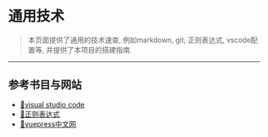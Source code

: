 # 通用技术

> 本页面提供了通用的技术速查, 例如markdown, git, 正则表达式, vscode配置等, 并提供了本项目的搭建指南.

---

## 参考书目与网站

- [🍞visual studio code](https://code.visualstudio.com/)
- [🍞正则表达式](https://regexr.com/)
- [🍞vuepress中文网](https://www.vuepress.cn/)
